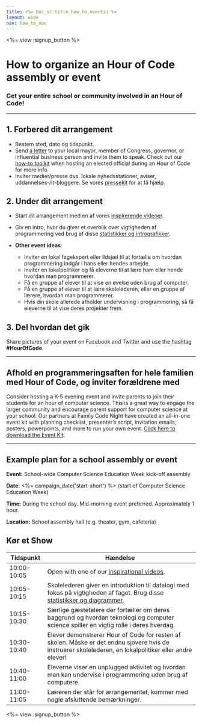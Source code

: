 ```yaml
---
title: <%= hoc_s(:title_how_to_events) %>
layout: wide
nav: how_to_nav
---
```

<%= view :signup_button %>

# How to organize an Hour of Code assembly or event

### Get your entire school or community involved in an Hour of Code!

---

## 1. Forbered dit arrangement

- Bestem sted, dato og tidspunkt.
- Send [a letter](https://hourofcode.com/promote/resources#sample-emails) to your local mayor, member of Congress, governor, or influential business person and invite them to speak. Check out our [how-to toolkit](<%=localized_file('/files/elected-official.pdf')%>) when hosting an elected official during an Hour of Code for more info.
- Inviter medier/presse dvs. lokale nyhedsstationer, aviser, uddannelses-/it-bloggere. Se vores [pressekit](<%= resolve_url('/promote/press-kit') %>) for at få hjælp.

## 2. Under dit arrangement

- Start dit arrangement med en af vores [inspirerende videoer](<%= resolve_url('/promote/resources#videos') %>).
- Giv en intro, hvor du giver et overblik over vigtigheden af programmering ved brug af disse [statistikker og intrografikker](<%= resolve_url('/promote/stats') %>).   
      
    
- **Other event ideas**: 
    - Inviter en lokal fagekspert eller ildsjæl til at fortælle om hvordan programmering indgår i hans eller hendes arbejde.
    - Inviter en lokalpolitiker og få eleverne til at lære ham eller hende hvordan man programmerer.
    - Få en gruppe af elever til at vise en øvelse uden brug af computer.
    - Få en gruppe af elever til at lære skolelederen, eller en gruppe af lærere, hvordan man programmerer.
    - Hvis din skole allerede afholder undervisning i programmering, så få eleverne til at vise deres projekter frem.

## 3. Del hvordan det gik

Share pictures of your event on Facebook and Twitter and use the hashtag **#HourOfCode**.

---

## Afhold en programmeringsaften for hele familien med Hour of Code, og inviter forældrene med

Consider hosting a K-5 evening event and invite parents to join their students for an hour of computer science. This is a great way to engage the larger community and encourage parent support for computer science at your school. Our partners at Family Code Night have created an all-in-one event kit with planning checklist, presenter’s script, invitation emails, posters, powerpoints, and more to run your own event. [Click here to download the Event Kit](http://www.familycodenight.org/DownloadCodeDotOrg.html).

---

## Example plan for a school assembly or event

**Event:** School-wide Computer Science Education Week kick-off assembly

**Date:** <%= campaign_date('start-short') %> (start of Computer Science Education Week)

**Time:** During the school day. Mid-morning event preferred. Approximately 1 hour.

**Location:** School assembly hall (e.g. theater, gym, cafeteria)

## Kør et Show

| Tidspunkt   | Hændelse                                                                                                                                                        |
| ----------- | --------------------------------------------------------------------------------------------------------------------------------------------------------------- |
| 10:00-10:05 | Open with one of our [inspirational videos](<%= resolve_url('/promote/resources#videos') %>).                                                                     |
| 10:05-10:15 | Skolelederen giver en introduktion til datalogi med fokus på vigtigheden af faget. Brug disse [statistikker og diagrammer](<%= resolve_url('/promote/stats') %>). |
| 10:15-10:30 | Særlige gæstetalere der fortæller om deres baggrund og hvordan teknologi og computer science spiller en vigtig rolle i deres hverdag.                           |
| 10:30-10:40 | Elever demonstrerer Hour of Code for resten af skolen. Måske er det endnu sjovere hvis de instruerer skolelederen, en lokalpolitiker eller andre elever!        |
| 10:40-11:00 | Eleverne viser en unplugged aktivitet og hvordan man kan undervise i programmering uden brug af computere.                                                      |
| 11:00-11:05 | Læreren der står for arrangementet, kommer med nogle afsluttende bemærkninger.                                                                                  |

<%= view :signup_button %>